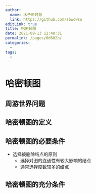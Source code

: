 ```yaml
---
author: 
  name: 木子识时务
  link: https://github.com/sbwcwso
editLink: true
title: 哈密顿图
date: 2021-09-13 12:48:31
permalink: /pages/6d682b/
categories: 
  - 
tags: 
  - 
---
```


# 哈密顿图

## 周游世界问题

## 哈密顿图的定义

## 哈密顿图的必要条件

* 选择被删除结点的原则
  * 选择对图的连通性有较大影响的结点
  * 通常选择度数较多的结点

## 哈密顿图的充分条件


